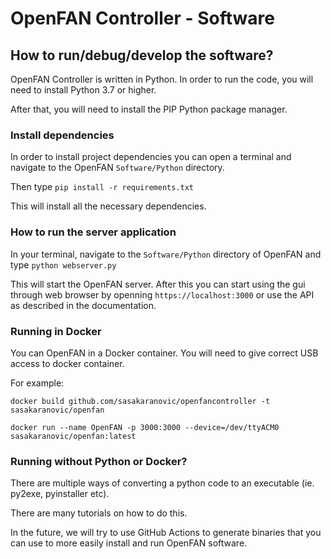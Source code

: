 # OpenFAN Controller - Software


## How to run/debug/develop the software?

OpenFAN Controller is written in Python. In order to run the code, you will need to install Python 3.7 or higher.

After that, you will need to install the PIP Python package manager.

### Install dependencies

In order to install project dependencies you can open a terminal and navigate to the OpenFAN `Software/Python` directory.

Then type `pip install -r requirements.txt`

This will install all the necessary dependencies.


### How to run the server application

In your terminal, navigate to the `Software/Python` directory of OpenFAN and type `python webserver.py`

This will start the OpenFAN server. After this you can start using the gui through web browser by openning `https://localhost:3000` or use the API as described in the documentation.


### Running in Docker

You can OpenFAN in a Docker container. You will need to give correct USB access to docker container.

For example:

`docker build github.com/sasakaranovic/openfancontroller -t sasakaranovic/openfan`

`docker run --name OpenFAN -p 3000:3000 --device=/dev/ttyACM0 sasakaranovic/openfan:latest`


### Running without Python or Docker?

There are multiple ways of converting a python code to an executable (ie. py2exe, pyinstaller etc).

There are many tutorials on how to do this.

In the future, we will try to use GitHub Actions to generate binaries that you can use to more easily install and run OpenFAN software.

